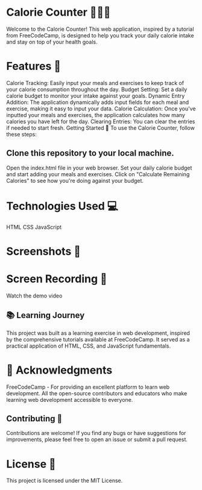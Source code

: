 # Calorie Counter 🥗🏋️‍♂️
Welcome to the Calorie Counter! This web application, inspired by a tutorial from FreeCodeCamp, is designed to help you track your daily calorie intake and stay on top of your health goals.

# Features 🌟
Calorie Tracking: Easily input your meals and exercises to keep track of your calorie consumption throughout the day.
Budget Setting: Set a daily calorie budget to monitor your intake against your goals.
Dynamic Entry Addition: The application dynamically adds input fields for each meal and exercise, making it easy to input your data.
Calorie Calculation: Once you've inputted your meals and exercises, the application calculates how many calories you have left for the day.
Clearing Entries: You can clear the entries if needed to start fresh.
Getting Started 🚀
To use the Calorie Counter, follow these steps:

## Clone this repository to your local machine.
Open the index.html file in your web browser.
Set your daily calorie budget and start adding your meals and exercises.
Click on "Calculate Remaining Calories" to see how you're doing against your budget.

# Technologies Used 💻
HTML
CSS
JavaScript

# Screenshots 📸

# Screen Recording 🎥
Watch the demo video

## 📚 Learning Journey

This project was built as a learning exercise in web development, inspired by the comprehensive tutorials available at FreeCodeCamp. It served as a practical application of HTML, CSS, and JavaScript fundamentals.

# 🙏 Acknowledgments

FreeCodeCamp - For providing an excellent platform to learn web development.
All the open-source contributors and educators who make learning web development accessible to everyone.


## Contributing 🤝

Contributions are welcome! If you find any bugs or have suggestions for improvements, please feel free to open an issue or submit a pull request.

# License 📝
This project is licensed under the MIT License.
